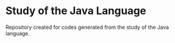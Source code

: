 # Study of the Java Language
Repository created for codes generated from the study of the Java language.
